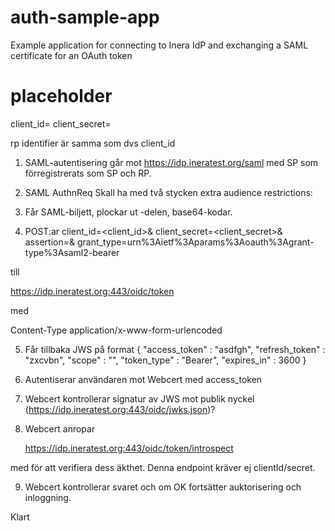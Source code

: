# auth-sample-app
Example application for connecting to Inera IdP and exchanging a SAML certificate for an OAuth token

# placeholder
client_id=<placeholder>
client_secret=<placeholder>

rp identifier är samma som <placeholder> dvs client_id


1. SAML-autentisering går mot https://idp.ineratest.org/saml med SP som förregistrerats som SP och RP.
2. SAML AuthnReq Skall ha med två stycken extra audience restrictions:

    <rp identifier>
    https://idp.ineratest.org:443/oidc
    
    
3. Får SAML-biljett, plockar ut <Assertion>-delen, base64-kodar.

4. POST:ar
client_id=<client_id>&
client_secret=<client_secret>&
assertion=<base64-kodad-assertion>&
grant_type=urn%3Aietf%3Aparams%3Aoauth%3Agrant-type%3Asaml2-bearer 
  
till 
  
   https://idp.ineratest.org:443/oidc/token 
  
med 

   Content-Type application/x-www-form-urlencoded

5. Får tillbaka JWS på format 
  {
"access_token" : "asdfgh",
"refresh_token" : "zxcvbn",
"scope" : "",
"token_type" : "Bearer",
"expires_in" : 3600
}

6. Autentiserar användaren mot Webcert med access_token
7. Webcert kontrollerar signatur av JWS mot publik nyckel (https://idp.ineratest.org:443/oidc/jwks.json)?
8. Webcert anropar

    https://idp.ineratest.org:443/oidc/token/introspect 
    
med <token> för att verifiera dess äkthet. Denna endpoint kräver ej clientId/secret.

9. Webcert kontrollerar svaret och om OK fortsätter auktorisering och inloggning.

Klart
